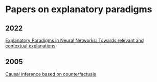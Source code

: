 
# Papers on explanatory paradigms

## 2022

[Explanatory Paradigms in Neural Networks: Towards relevant and contextual explanations](https://ieeexplore.ieee.org/stamp/stamp.jsp?arnumber=9810032)

## 2005

[Causal inference based on counterfactuals](https://bmcmedresmethodol.biomedcentral.com/articles/10.1186/1471-2288-5-28)
